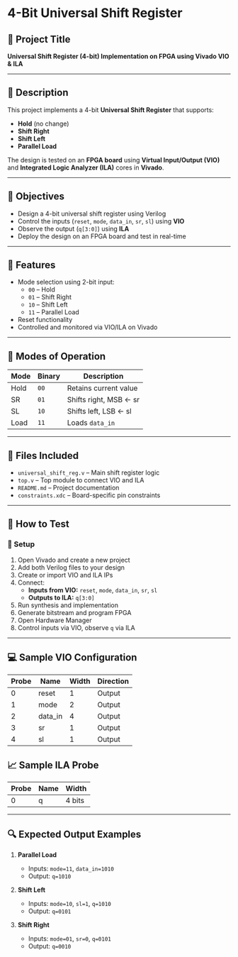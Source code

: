 # 4-Bit Universal Shift Register

## 📌 Project Title
**Universal Shift Register (4-bit) Implementation on FPGA using Vivado VIO & ILA**

---

## 🧠 Description

This project implements a 4-bit **Universal Shift Register** that supports:

- **Hold** (no change)
- **Shift Right**
- **Shift Left**
- **Parallel Load**

The design is tested on an **FPGA board** using **Virtual Input/Output (VIO)** and **Integrated Logic Analyzer (ILA)** cores in **Vivado**.

---

## 🎯 Objectives

- Design a 4-bit universal shift register using Verilog
- Control the inputs (`reset`, `mode`, `data_in`, `sr`, `sl`) using **VIO**
- Observe the output (`q[3:0]`) using **ILA**
- Deploy the design on an FPGA board and test in real-time

---

## 🔧 Features

- Mode selection using 2-bit input:
  - `00` – Hold
  - `01` – Shift Right
  - `10` – Shift Left
  - `11` – Parallel Load
- Reset functionality
- Controlled and monitored via VIO/ILA on Vivado

---

## 🔁 Modes of Operation

| Mode | Binary | Description            |
|------|--------|------------------------|
| Hold | `00`   | Retains current value  |
| SR   | `01`   | Shifts right, MSB ← sr |
| SL   | `10`   | Shifts left, LSB ← sl  |
| Load | `11`   | Loads `data_in`        |

---

## 🧩 Files Included

- `universal_shift_reg.v` – Main shift register logic
- `top.v` – Top module to connect VIO and ILA
- `README.md` – Project documentation
- `constraints.xdc` – Board-specific pin constraints

---

## 🧪 How to Test

### 📁 Setup

1. Open Vivado and create a new project
2. Add both Verilog files to your design
3. Create or import VIO and ILA IPs
4. Connect:
   - **Inputs from VIO:** `reset`, `mode`, `data_in`, `sr`, `sl`
   - **Outputs to ILA:** `q[3:0]`
5. Run synthesis and implementation
6. Generate bitstream and program FPGA
7. Open Hardware Manager
8. Control inputs via VIO, observe `q` via ILA

---

## 💻 Sample VIO Configuration

| Probe | Name     | Width | Direction |
|-------|----------|--------|-----------|
| 0     | reset    | 1      | Output    |
| 1     | mode     | 2      | Output    |
| 2     | data_in  | 4      | Output    |
| 3     | sr       | 1      | Output    |
| 4     | sl       | 1      | Output    |

## 📈 Sample ILA Probe

| Probe | Name | Width |
|-------|------|--------|
| 0     | q    | 4 bits |

---

## 🔍 Expected Output Examples

1. **Parallel Load**
   - Inputs: `mode=11`, `data_in=1010`
   - Output: `q=1010`

2. **Shift Left**
   - Inputs: `mode=10`, `sl=1`, `q=1010`
   - Output: `q=0101`

3. **Shift Right**
   - Inputs: `mode=01`, `sr=0`, `q=0101`
   - Output: `q=0010`
